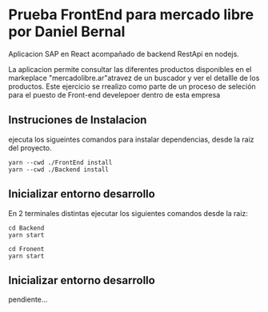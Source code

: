 # Prueba FrontEnd para mercado libre por Daniel Bernal

Aplicacion SAP en React acompañado de backend RestApi en nodejs.

La aplicacion permite consultar las diferentes productos disponibles en el markeplace "mercadolibre.ar"atravez de un buscador y ver el detallle de los productos. Este ejercicio se rrealizo como parte de un proceso de seleción para el puesto de Front-end develepoer dentro de esta empresa

## Instruciones de Instalacion

ejecuta los sigueintes comandos para instalar dependencias, desde la raiz del proyecto.
```
yarn --cwd ./FrontEnd install
yarn --cwd ./Backend install
```
## Inicializar entorno desarrollo
En 2 terminales distintas ejecutar los siguientes comandos desde la raiz:
```
cd Backend
yarn start
```

```
cd Fronent
yarn start
```

## Inicializar entorno desarrollo

pendiente...